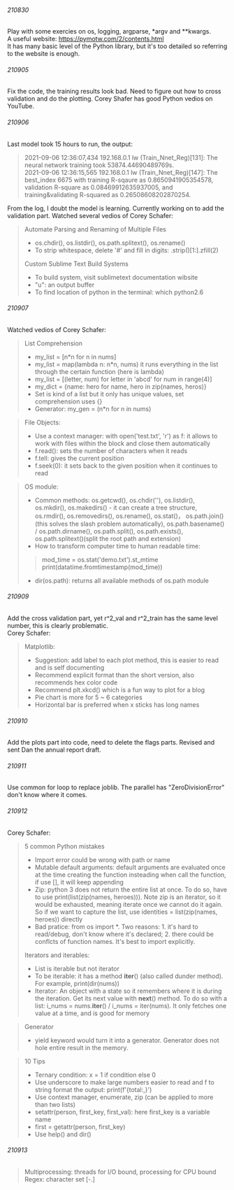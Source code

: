 ###### 210830
Play with some exercies on os, logging, argparse, *argv and **kwargs.<br>
A useful website: https://pymotw.com/2/contents.html <br>
It has many basic level of the Python library, but it's too detailed so referring to the website is enough.

###### 210905
Fix the code, the training results look bad.
Need to figure out how to cross validation and do the plotting.
Corey Shafer has good Python vedios on YouTube.

###### 210906
Last model took 15 hours to run, the output: <br>
> 2021-09-06 12:36:07,434 192.168.0.1 lw      (Train_Nnet_Reg)[131]: The neural network training took 53874.44690489769s. <br>
> 2021-09-06 12:36:15,565 192.168.0.1 lw      (Train_Nnet_Reg)[147]: The best_index 6675 with training R-sqaure as 0.8650941905354578, validation R-square as 0.08469912635937005, and training&validating R-squared as 0.26508608202870254. <br>

From the log, I doubt the model is learning. Currently working on to add the validation part.
Watched several vedios of Corey Schafer:
> Automate Parsing and Renaming of Multiple Files
> * os.chdir(), os.listdir(), os.path.splitext(), os.rename()
> * To strip whitespace, delete '#' and fill in digits: .strip()[1:].zfill(2)
> 
> Custom Sublime Text Build Systems
> * To build system, visit sublimetext documentation wibsite
> * "u": an output buffer
> * To find location of python in the terminal: which python2.6

###### 210907
Watched vedios of Corey Schafer:
> List Comprehension
> * my_list = [n\*n for n in nums]
> * my_list = map(lambda n: n\*n, nums) it runs everything in the list through the certain function (here is lambda)
> * my_list = [(letter, num) for letter in 'abcd' for num in range(4)]  
> * my_dict = {name: hero for name, hero in zip(names, heros)}
> * Set is kind of a list but it only has unique values, set comprehension uses {}
> * Generator: my_gen = (n\*n for n in nums)

> File Objects:
> * Use a context manager: with open('test.txt', 'r') as f:  it allows to work with files within the block and close them automatically
> * f.read(): sets the number of characters when it reads
> * f.tell: gives the current position
> * f.seek(0): it sets back to the given position when it continues to read

> OS module:
> * Common methods: os.getcwd(), os.chdir(''), os.listdir(), os.mkdir(), os.makedirs() - it can create a tree structure, os.rmdir(), os.removedirs(), os.rename(), os.stat()， os.path.join()(this solves the slash problem automatically), os.path.basename() / os.path.dirname(), os.path.split(), os.path.exists(), os.path.splitext()(split the root path and extension)
> * How to transform computer time to human readable time: 
> > mod_time = os.stat('demo.txt').st_mtime <br>
> > print(datatime.fromtimestamp(mod_time))
> * dir(os.path): returns all available methods of os.path module

###### 210909
Add the cross validation part, yet r^2_val and r^2_train has the same level number, this is clearly problematic. <br>
Corey Schafer:
> Matplotlib:
> * Suggestion: add label to each plot method, this is easier to read and is self documenting
> * Recommend explicit format than the short version, also recommends hex color code
> * Recommend plt.xkcd() which is a fun way to plot for a blog
> * Pie chart is more for 5 ~ 6 categories
> * Horizontal bar is preferred when x sticks has long names

###### 210910
Add the plots part into code, need to delete the flags parts.
Revised and sent Dan the annual report draft.

###### 210911
Use common for loop to replace joblib. The parallel has "ZeroDivisionError" don't know where it comes.

###### 210912
Corey Schafer:
> 5 common Python mistakes
> * Import error could be wrong with path or name
> * Mutable default arguments: default arguments are evaluated once at the time creating the function insteading when call the function, if use [], it will keep appending
> * Zip: python 3 does not return the entire list at once. To do so, have to use print(list(zip(names, heroes))). Note zip is an iterator, so it would be exhausted, meaning iterate once we cannot do it again. So if we want to capture the list, use identities = list(zip(names, heroes)) directly
> * Bad pratice: from os import \*. Two reasons: 1. it's hard to read/debug, don't know where it's declared; 2. there could be conflcts of function names. It's best to import explicitly.
> 
> Iterators and iterables:
> * List is iterable but not iterator
> * To be iterable: it has a method __iter__() (also called dunder method). For example, print(dir(nums))
> * Iterator: An object with a state so it remembers where it is during the iteration. Get its next value with __next__() method. To do so with a list: i_nums = nums.__iter__() / i_nums = iter(nums). It only fetches one value at a time, and is good for memory

> Generator
> * yield keyword would turn it into a generator. Generator does not hole entire result in the memory.

> 10 Tips
> * Ternary condition: x = 1 if condition else 0
> * Use underscore to make large numbers easier to read and f to string format the output: print(f'{total:,}')
> * Use context manager, enumerate, zip (can be applied to more than two lists)
> * setattr(person, first_key, first_val): here first_key is a variable name
> * first = getattr(person, first_key)
> * Use help() and dir()

###### 210913
> Multiprocessing: threads for I/O bound, processing for CPU bound
> Regex: character set [-.]

